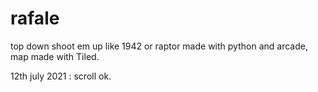 # rafale
top down shoot em up like 1942 or raptor made with python and arcade, map made with Tiled.

12th july 2021 : scroll ok.
